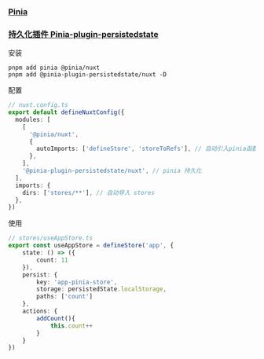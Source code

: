 ### [Pinia](https://pinia.vuejs.org/zh/core-concepts/)
### [持久化插件 Pinia-plugin-persistedstate](https://prazdevs.github.io/pinia-plugin-persistedstate/zh/guide/)


安装
```
pnpm add pinia @pinia/nuxt
pnpm add @pinia-plugin-persistedstate/nuxt -D
```

配置
```typescript
// nuxt.config.ts
export default defineNuxtConfig({
  modules: [
    [
      '@pinia/nuxt',
      {
        autoImports: ['defineStore', 'storeToRefs'], // 自动引入pinia函数
      },
    ],
    '@pinia-plugin-persistedstate/nuxt', // pinia 持久化
  ],
  imports: {
    dirs: ['stores/**'], // 自动导入 stores
  },
})
```

使用
```typescript
// stores/useAppStore.ts
export const useAppStore = defineStore('app', {
    state: () => ({
        count: 11
    }),
    persist: {
        key: 'app-pinia-store',
        storage: persistedState.localStorage,
        paths: ['count']
    },
    actions: {
        addCount(){
            this.count++
        }
    }
})
```